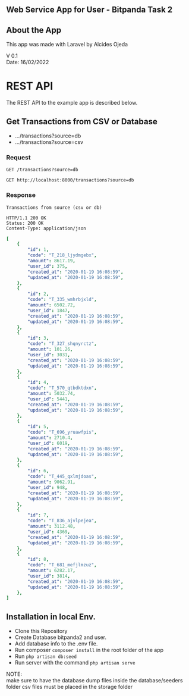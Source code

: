 <p align="center"><h2>Web Service App for User - Bitpanda Task 2</h2></p>

## About the App

This app was made with Laravel by Alcides Ojeda

V 0.1  
Date: 16/02/2022

# REST API

The REST API to the example app is described below.

## Get Transactions from CSV or Database

-   .../transactions?source=db
-   .../transactions?source=csv

### Request

`GET /transactions?source=db`

    GET http://localhost:8000/transactions?source=db

### Response

    Transactions from source (csv or db)

    HTTP/1.1 200 OK
    Status: 200 OK
    Content-Type: application/json

```yaml
[
    {
        "id": 1,
        "code": "T_218_ljydmgebx",
        "amount": 8617.19,
        "user_id": 375,
        "created_at": "2020-01-19 16:08:59",
        "updated_at": "2020-01-19 16:08:59",
    },
    {
        "id": 2,
        "code": "T_335_wmhrbjxld",
        "amount": 6502.72,
        "user_id": 1847,
        "created_at": "2020-01-19 16:08:59",
        "updated_at": "2020-01-19 16:08:59",
    },
    {
        "id": 3,
        "code": "T_327_shqnyrctz",
        "amount": 101.26,
        "user_id": 3031,
        "created_at": "2020-01-19 16:08:59",
        "updated_at": "2020-01-19 16:08:59",
    },
    {
        "id": 4,
        "code": "T_570_qtbdktdxn",
        "amount": 5032.74,
        "user_id": 5441,
        "created_at": "2020-01-19 16:08:59",
        "updated_at": "2020-01-19 16:08:59",
    },
    {
        "id": 5,
        "code": "T_696_yruawfpis",
        "amount": 2710.4,
        "user_id": 6019,
        "created_at": "2020-01-19 16:08:59",
        "updated_at": "2020-01-19 16:08:59",
    },
    {
        "id": 6,
        "code": "T_445_qxlmjdoas",
        "amount": 9062.91,
        "user_id": 948,
        "created_at": "2020-01-19 16:08:59",
        "updated_at": "2020-01-19 16:08:59",
    },
    {
        "id": 7,
        "code": "T_836_ajvlpejea",
        "amount": 3112.48,
        "user_id": 4369,
        "created_at": "2020-01-19 16:08:59",
        "updated_at": "2020-01-19 16:08:59",
    },
    {
        "id": 8,
        "code": "T_681_mefjlmzuz",
        "amount": 6282.17,
        "user_id": 3814,
        "created_at": "2020-01-19 16:08:59",
        "updated_at": "2020-01-19 16:08:59",
    },
]
```

## Installation in local Env.

-   Clone this Repository
-   Create Database bitpanda2 and user.
-   Add database info to the .env file.
-   Run composer `composer install` in the root folder of the app
-   Run `php artisan db:seed`
-   Run server with the command `php artisan serve`

NOTE:  
make sure to have the database dump files inside the database/seeders folder
csv files must be placed in the storage folder

